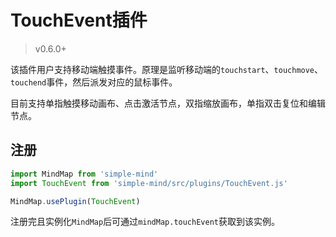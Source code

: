 # TouchEvent插件

> v0.6.0+

该插件用户支持移动端触摸事件。原理是监听移动端的`touchstart`、`touchmove`、`touchend`事件，然后派发对应的鼠标事件。

目前支持单指触摸移动画布、点击激活节点，双指缩放画布，单指双击复位和编辑节点。

## 注册

```js
import MindMap from 'simple-mind'
import TouchEvent from 'simple-mind/src/plugins/TouchEvent.js'

MindMap.usePlugin(TouchEvent)
```

注册完且实例化`MindMap`后可通过`mindMap.touchEvent`获取到该实例。
